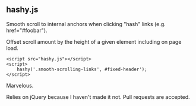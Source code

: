 ## hashy.js ##

Smooth scroll to internal anchors when clicking "hash" links (e.g. href="#foobar").

Offset scroll amount by the height of a given element including on page load.

    <script src="hashy.js"></script>
    <script>
        hashy('.smooth-scrolling-links', #fixed-header');
    </script>

Marvelous.

Relies on jQuery because I haven't made it not. Pull requests are accepted.

